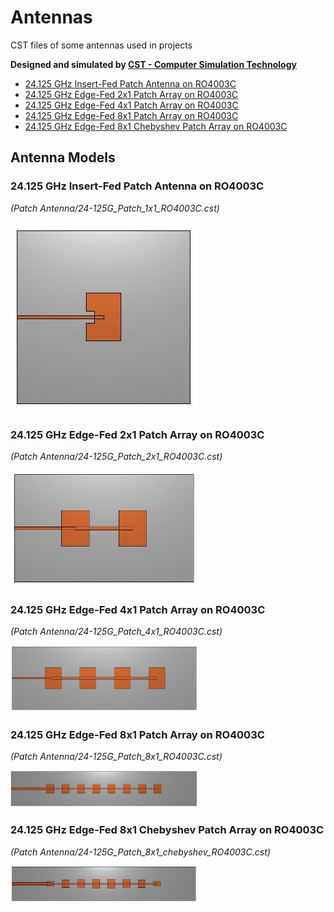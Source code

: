 # Antennas
CST files of some antennas used in projects

**Designed and simulated by [CST - Computer Simulation Technology](https://www.cst.com/)**

- [24.125 GHz Insert-Fed Patch Antenna on RO4003C](#24.125-GHz-Insert-Fed-1x1-Patch-Array-on-RO4003C)
- [24.125 GHz Edge-Fed 2x1 Patch Array on RO4003C](#24.125-GHz-Edge-Fed-2x1-Patch-Array-on-RO4003C)
- [24.125 GHz Edge-Fed 4x1 Patch Array on RO4003C](#24.125-GHz-Edge-Fed-4x1-Patch-Array-on-RO4003C)
- [24.125 GHz Edge-Fed 8x1 Patch Array on RO4003C](#24.125-GHz-Edge-Fed-8x1-Patch-Array-on-RO4003C)
- [24.125 GHz Edge-Fed 8x1 Chebyshev Patch Array on RO4003C](#24.125-GHz-Edge-Fed-8x1-Chebyshev-Patch-Array-on-RO4003C)

## Antenna Models</a>

<a name="24.125-GHz-Insert-Fed-1x1-Patch-Array-on-RO4003C"/>

### 24.125 GHz Insert-Fed Patch Antenna on RO4003C</a>
*(Patch Antenna/24-125G_Patch_1x1_RO4003C.cst)*

<img src="https://github.com/ChrisHoyer/Antennas/blob/master/img/24-125G_Patch_1x1_RO4003C.JPG" width="300">

<a name="24.125-GHz-Edge-Fed-2x1-Patch-Array-on-RO4003C"/>

### 24.125 GHz Edge-Fed 2x1 Patch Array on RO4003C</a>
*(Patch Antenna/24-125G_Patch_2x1_RO4003C.cst)*

<img src="https://github.com/ChrisHoyer/Antennas/blob/master/img/24-125G_Patch_2x1_RO4003C.JPG" width="300">

<a name="24.125-GHz-Edge-Fed-4x1-Patch-Array-on-RO4003C"/>

### 24.125 GHz Edge-Fed 4x1 Patch Array on RO4003C</a>
*(Patch Antenna/24-125G_Patch_4x1_RO4003C.cst)*

<img src="https://github.com/ChrisHoyer/Antennas/blob/master/img/24-125G_Patch_4x1_RO4003C.JPG" width="300">

<a name="24.125-GHz-Edge-Fed-8x1-Patch-Array-on-RO4003C"/>

### 24.125 GHz Edge-Fed 8x1 Patch Array on RO4003C</a>
*(Patch Antenna/24-125G_Patch_8x1_RO4003C.cst)*

<img src="https://github.com/ChrisHoyer/Antennas/blob/master/img/24-125G_Patch_8x1_RO4003C.JPG" width="300">

<a name="24.125-GHz-Edge-Fed-8x1-Chebyshev-Patch-Array-on-RO4003C"/>

### 24.125 GHz Edge-Fed 8x1 Chebyshev Patch Array on RO4003C</a>
*(Patch Antenna/24-125G_Patch_8x1_chebyshev_RO4003C.cst)*

<img src="https://github.com/ChrisHoyer/Antennas/blob/master/img/24-125G_Patch_8x1_chebyshev_RO4003C.JPG" width="300">
